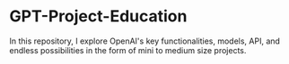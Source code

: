 # GPT-Project-Education
In this repository, I explore OpenAI's key functionalities, models, API, and endless possibilities in the form of mini to medium size projects. 
